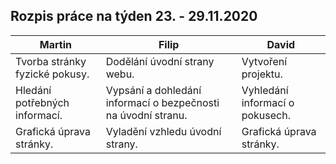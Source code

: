 ## Rozpis práce na týden 23. - 29.11.2020

| Martin                                                                            | Filip                                               | David                                                              |
|-----------------------------------------------------------------------------------|-----------------------------------------------------|--------------------------------------------------------------------|
| Tvorba stránky fyzické pokusy.| Dodělání úvodní strany webu. | Vytvoření projektu. |
| Hledání potřebných informací.                                      | Vypsání a dohledání informací o bezpečnosti na úvodní stranu.          | Vyhledání informací o pokusech.                            |
| Grafická úprava stránky.                           | Vyladění vzhledu úvodní strany.   |   Grafická úprava stránky.              |
